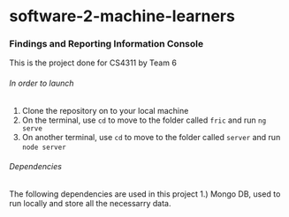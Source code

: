 # software-2-machine-learners

### Findings and Reporting Information Console ###

This is the project done for CS4311 by Team 6

###### In order to launch ######
1. Clone the repository on to your local machine
2. On the terminal, use ```cd``` to move to the folder called ```fric``` and run ``` ng serve ```
3. On another terminal, use ```cd``` to move to the folder called ```server``` and run ```node server```


###### Dependencies
The following dependencies are used in this project
1.) Mongo DB, used to run locally and store all the necessarry data.
